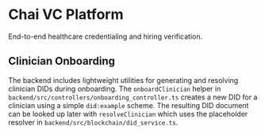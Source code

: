 # Chai VC Platform

End-to-end healthcare credentialing and hiring verification.

## Clinician Onboarding

The backend includes lightweight utilities for generating and resolving
clinician DIDs during onboarding. The `onboardClinician` helper in
`backend/src/controllers/onboarding_controller.ts` creates a new DID for a
clinician using a simple `did:example` scheme. The resulting DID document can be
looked up later with `resolveClinician` which uses the placeholder resolver in
`backend/src/blockchain/did_service.ts`.
